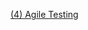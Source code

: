 [(4) Agile Testing](https://docs.google.com/document/d/1Rn0OqG14envxKtUuzGHa82voJJyQgUnXLv07bYwhU4o/edit?usp=sharing)
